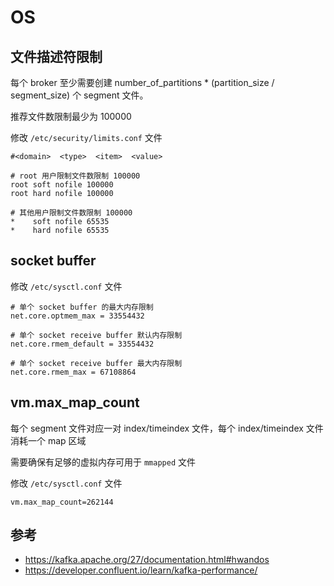 # OS

## 文件描述符限制

每个 broker 至少需要创建 number_of_partitions * (partition_size / segment_size) 个 segment 文件。

推荐文件数限制最少为 100000

修改 `/etc/security/limits.conf` 文件

```
#<domain>  <type>  <item>  <value>

# root 用户限制文件数限制 100000
root soft nofile 100000
root hard nofile 100000

# 其他用户限制文件数限制 100000
*    soft nofile 65535
*    hard nofile 65535
```

## socket buffer

修改 `/etc/sysctl.conf` 文件

```
# 单个 socket buffer 的最大内存限制
net.core.optmem_max = 33554432

# 单个 socket receive buffer 默认内存限制
net.core.rmem_default = 33554432

# 单个 socket receive buffer 最大内存限制
net.core.rmem_max = 67108864
```

## vm.max_map_count

每个 segment 文件对应一对 index/timeindex 文件，每个 index/timeindex 文件消耗一个 map 区域

需要确保有足够的虚拟内存可用于 `mmapped` 文件

修改 `/etc/sysctl.conf` 文件

```
vm.max_map_count=262144
```

## 参考

- https://kafka.apache.org/27/documentation.html#hwandos
- https://developer.confluent.io/learn/kafka-performance/
